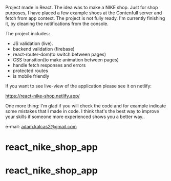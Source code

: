 Project made in React. The idea was to make a NIKE shop. Just for shop purposes, I have placed a few example shoes at the Contenfull server and fetch from app context.
The project is not fully ready. I'm currently finishing it, by cleaning the notifications from the console. 

The project includes:
- JS validation (live).
- backend validation (firebase) 
- react-router-dom(to switch between pages)
- CSS transition(to make animation between pages)
- handle fetch responses and errors
- protected routes 
- is mobile friendly

If you want to see live-view of the application please see it on netlify:

https://react-nike-shop.netlify.app/

One more thing: I'm glad if you will check the code and for example indicate some mistakes that I made in code. I think that's the best way to improve your skills if someone more experienced shows you a better way..

e-mail: adam.kalcas2@gmail.com




# react_nike_shop_app

# react_nike_shop_app

